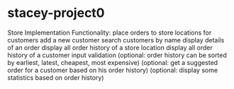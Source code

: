 # stacey-project0
Store Implementation
Functionality:
place orders to store locations for customers
add a new customer
search customers by name
display details of an order
display all order history of a store location
display all order history of a customer
input validation
(optional: order history can be sorted by earliest, latest, cheapest, most expensive)
(optional: get a suggested order for a customer based on his order history)
(optional: display some statistics based on order history)
